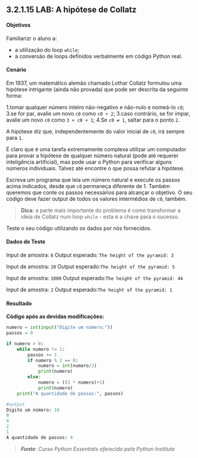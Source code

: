 ## 3.2.1.15 LAB: A hipótese de Collatz

#### Objetivos

Familiarizr o aluno a:
- a utilização do loop ``while``;
- a conversão de loops definidos verbalmente em código Python real.

#### Cenário

Em 1937, um matemático alemão chamado Lothar Collatz formulou uma hipótese intrigante (ainda não provada) que pode ser descrita da seguinte forma:

1.tomar qualquer número inteiro não-negativo e não-nulo e nomeá-lo ``c0``;
3.se for par, avalie um novo ``c0`` como ``c0 ÷ 2``;
3.caso contrário, se for ímpar, avalie um novo ``c0`` como ``3 × c0 + 1``;
4.Se ``c0 ≠ 1``, saltar para o ponto ``2``.

A hipótese diz que, independentemente do valor inicial de ``c0``, irá sempre para ``1``.

É claro que é uma tarefa extremamente complexa utilizar um computador para provar a hipótese de qualquer número natural (pode até requerer inteligência artificial), mas pode usar o Python para verificar alguns números individuais. Talvez até encontre o que possa refutar a hipótese.


Escreva um programa que leia um número natural e execute os passos acima indicados, desde que ``c0`` permaneça diferente de 1. Também queremos que conte os passos necessários para alcançar o objetivo. O seu código deve fazer output de todos os valores intermédios de ``c0``, também.

>**Dica:** a parte mais importante do problema é como transformar a ideia de Collatz num loop ``while`` - esta é a chave para o sucesso.

Teste o seu código utilizando os dados por nós fornecidos.


#### Dados de Teste
Input de amostra: ``6``
Output esperado: ```The height of the pyramid: 3```
 
Input de amostra: ``20``
Output esperado:```The height of the pyramid: 5```

Input de amostra: ``1000``
Output esperado:```The height of the pyramid: 44```

Input de amostra: ``2``
Output esperado:```The height of the pyramid: 1```

####  Resultado

**Código após as devidas modificações:**

```python
numero = int(input("Digite um número:"))
passos = 0

if numero > 0:
    while numero != 1:
        passos += 1
        if numero % 2 == 0:
            numero = int(numero/2)
            print(numero)
        else:
            numero = ((3 * numero)+1)
            print(numero)
    print("A quantidade de passos:", passos)

#output
Digite um número: 16
8
4
2
1
A quantidade de passos: 4
```


>***Fonte**: Curso Python Essentials oferecido pela Python Institute*